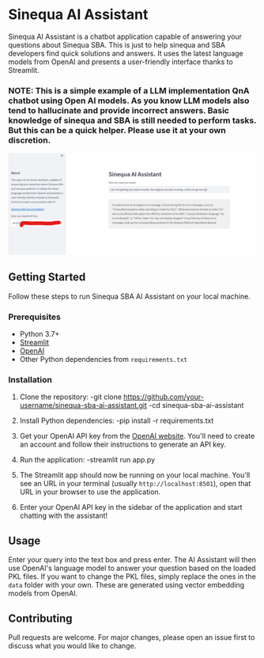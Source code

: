# Sinequa AI Assistant

Sinequa AI Assistant is a chatbot application capable of answering your questions about Sinequa SBA. This is just to help sinequa and SBA developers find quick solutions and answers. It uses the latest language models from OpenAI and presents a user-friendly interface thanks to Streamlit.

### NOTE: This is a simple example of a LLM implementation QnA chatbot using Open AI models. As you know LLM models also tend to hallucinate and provide incorrect answers. Basic knowledge of sinequa and SBA is still needed to perform tasks. But this can be a quick helper. Please use it at your own discretion.

![Sinequa AI Assistant](assets/Screenshot.png)

## Getting Started

Follow these steps to run Sinequa SBA AI Assistant on your local machine.

### Prerequisites

- Python 3.7+
- [Streamlit](https://streamlit.io/)
- [OpenAI](https://www.openai.com/)
- Other Python dependencies from `requirements.txt`

### Installation

1. Clone the repository:
   -git clone https://github.com/your-username/sinequa-sba-ai-assistant.git
   -cd sinequa-sba-ai-assistant

2. Install Python dependencies:
   -pip install -r requirements.txt

3. Get your OpenAI API key from the [OpenAI website](https://www.openai.com/). You'll need to create an account and follow their instructions to generate an API key.

4. Run the application:
   -streamlit run app.py

5. The Streamlit app should now be running on your local machine. You'll see an URL in your terminal (usually `http://localhost:8501`), open that URL in your browser to use the application.

6. Enter your OpenAI API key in the sidebar of the application and start chatting with the assistant!

## Usage

Enter your query into the text box and press enter. The AI Assistant will then use OpenAI's language model to answer your question based on the loaded PKL files. If you want to change the PKL files, simply replace the ones in the `data` folder with your own. These are generated using vector embedding models from OpenAI.

## Contributing

Pull requests are welcome. For major changes, please open an issue first to discuss what you would like to change.
